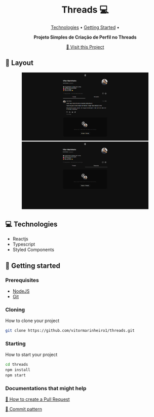 <h1 align="center" style="font-weight: bold;">Threads 💻</h1>

<p align="center">
 <a href="#tech">Technologies</a> • 
 <a href="#started">Getting Started</a> • 
</p>

<p align="center">
    <b>Projeto Simples de Criação de Perfil no Threads</b>
</p>

<p align="center">
     <a href="https://projeto-threads-marinheiroz.vercel.app/">📱 Visit this Project</a>
</p>

<h2 id="layout">🎨 Layout</h2>

<p align="center">
    <img src="./public/project.png" alt="Image 1" width="400px">
    <img src="./public/project1.png" alt="Image 2" width="400px">
</p>

<h2 id="tech">💻 Technologies</h2>

- Reactjs
- Typescript
- Styled Components

<h2 id="started">🚀 Getting started</h2>

<h3>Prerequisites</h3>

- [NodeJS](https://nodejs.org/en)
- [Git](https://git-scm.com/)

<h3>Cloning</h3>

How to clone your project

```bash
git clone https://github.com/vitormarinheiro1/threads.git
```

<h3>Starting</h3>

How to start your project

```bash
cd threads
npm install
npm start
```

<h3>Documentations that might help</h3>

[📝 How to create a Pull Request](https://www.atlassian.com/br/git/tutorials/making-a-pull-request)

[💾 Commit pattern](https://gist.github.com/joshbuchea/6f47e86d2510bce28f8e7f42ae84c716)
